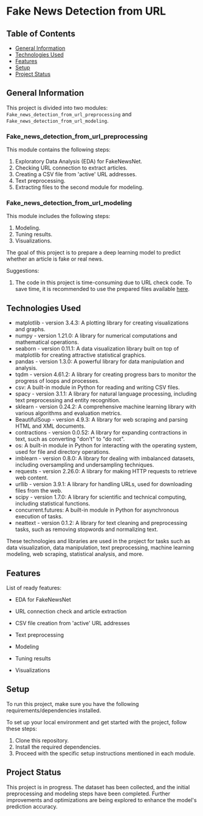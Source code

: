 # Fake News Detection from URL

## Table of Contents
* [General Information](#general-information)
* [Technologies Used](#technologies-used)
* [Features](#features)
* [Setup](#setup)
* [Project Status](#project-status)

## General Information
This project is divided into two modules: `Fake_news_detection_from_url_preprocessing` and `Fake_news_detection_from_url_modeling`.

### Fake_news_detection_from_url_preprocessing
This module contains the following steps:
1. Exploratory Data Analysis (EDA) for FakeNewsNet.
2. Checking URL connection to extract articles.
3. Creating a CSV file from 'active' URL addresses.
4. Text preprocessing.
5. Extracting files to the second module for modeling.

### Fake_news_detection_from_url_modeling
This module includes the following steps:
1. Modeling.
2. Tuning results.
3. Visualizations.

The goal of this project is to prepare a deep learning model to predict whether an article is fake or real news.

Suggestions:
1. The code in this project is time-consuming due to URL check code. To save time, it is recommended to use the prepared files available [here](https://drive.google.com/drive/folders/12F3tfmnvzquZBHipzskBXitFookz5AnO?usp=share_link).

## Technologies Used
- matplotlib - version 3.4.3: A plotting library for creating visualizations and graphs.
- numpy - version 1.21.0: A library for numerical computations and mathematical operations.
- seaborn - version 0.11.1: A data visualization library built on top of matplotlib for creating attractive statistical graphics.
- pandas - version 1.3.0: A powerful library for data manipulation and analysis.
- tqdm - version 4.61.2: A library for creating progress bars to monitor the progress of loops and processes.
- csv: A built-in module in Python for reading and writing CSV files.
- spacy - version 3.1.1: A library for natural language processing, including text preprocessing and entity recognition.
- sklearn - version 0.24.2: A comprehensive machine learning library with various algorithms and evaluation metrics.
- BeautifulSoup - version 4.9.3: A library for web scraping and parsing HTML and XML documents.
- contractions - version 0.0.52: A library for expanding contractions in text, such as converting "don't" to "do not".
- os: A built-in module in Python for interacting with the operating system, used for file and directory operations.
- imblearn - version 0.8.0: A library for dealing with imbalanced datasets, including oversampling and undersampling techniques.
- requests - version 2.26.0: A library for making HTTP requests to retrieve web content.
- urllib - version 3.9.1: A library for handling URLs, used for downloading files from the web.
- scipy - version 1.7.0: A library for scientific and technical computing, including statistical functions.
- concurrent.futures: A built-in module in Python for asynchronous execution of tasks.
- neattext - version 0.1.2: A library for text cleaning and preprocessing tasks, such as removing stopwords and normalizing text.

These technologies and libraries are used in the project for tasks such as data visualization, data manipulation, text preprocessing, machine learning modeling, web scraping, statistical analysis, and more.

## Features
List of ready features:
- EDA for FakeNewsNet
- URL connection check and article extraction
- CSV file creation from 'active' URL addresses

- Text preprocessing
- Modeling
- Tuning results
- Visualizations

## Setup
To run this project, make sure you have the following requirements/dependencies installed. 

To set up your local environment and get started with the project, follow these steps:
1. Clone this repository.
2. Install the required dependencies.
3. Proceed with the specific setup instructions mentioned in each module.

## Project Status
This project is in progress. The dataset has been collected, and the initial preprocessing and modeling steps have been completed. Further improvements and optimizations are being explored to enhance the model's prediction accuracy.
